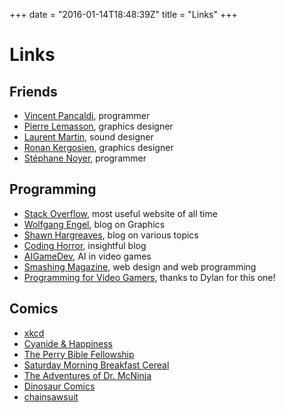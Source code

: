 +++
date = "2016-01-14T18:48:39Z"
title = "Links"
+++

# Links

## Friends
* [Vincent Pancaldi](http://sota.fr), programmer
* [Pierre Lemasson](http://plemasson.fr), graphics designer
* [Laurent Martin](http://numoqih.fr/), sound designer
* [Ronan Kergosien](http://ronankergosien.fr/), graphics designer
* [Stéphane Noyer](http://noyer.stephane.free.fr/), programmer

## Programming
* [Stack Overflow](http://stackoverflow.com/), most useful website of all time
* [Wolfgang Engel](http://diaryofagraphicsprogrammer.blogspot.com/), blog on Graphics
* [Shawn Hargreaves](http://blogs.msdn.com/shawnhar/), blog on various topics
* [Coding Horror](http://www.codinghorror.com/blog/), insightful blog
* [AIGameDev](http://aigamedev.com/), AI in video games
* [Smashing Magazine](http://www.smashingmagazine.com/), web design and web programming
* [Programming for Video Gamers](http://ithare.com/programming-guide-for-video-gamers/), thanks to Dylan for this one!

## Comics
* [xkcd](http://xkcd.com/)
* [Cyanide & Happiness](http://www.explosm.net/comics/)
* [The Perry Bible Fellowship](http://www.pbfcomics.com/)
* [Saturday Morning Breakfast Cereal](http://www.smbc-comics.com/)
* [The Adventures of Dr. McNinja](http://drmcninja.com/)
* [Dinosaur Comics](http://www.qwantz.com)
* [chainsawsuit](http://chainsawsuit.com/)
